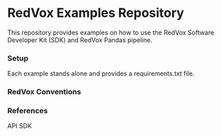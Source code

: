 # RedVox Examples Repository

This repository provides examples on how to use the RedVox Software Developer Kit (SDK) and RedVox Pandas pipeline.

### Setup

Each example stands alone and provides a requirements.txt file.

### RedVox Conventions


### References

API
SDK




